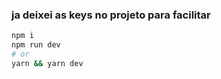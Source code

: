 
### ja deixei as keys no projeto para facilitar


```bash
npm i
npm run dev
# or
yarn && yarn dev
```
